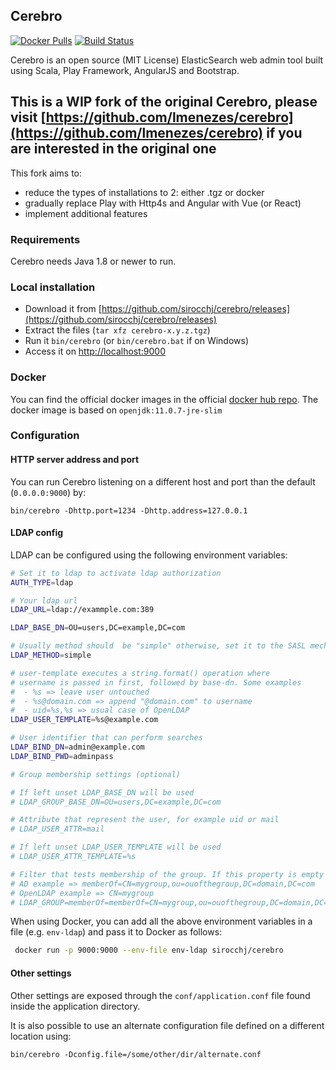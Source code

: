 Cerebro
------------
[![Docker Pulls](https://img.shields.io/docker/pulls/sirocchj/cerebro.svg)](https://hub.docker.com/r/sirocchj/cerebro)
[![Build Status](https://travis-ci.com/sirocchj/cerebro.svg?branch=master)](https://travis-ci.com/sirocchj/cerebro)

Cerebro is an open source (MIT License) ElasticSearch web admin tool built using Scala, Play Framework, AngularJS and Bootstrap.

This is a WIP fork of the original Cerebro, please visit [https://github.com/lmenezes/cerebro](https://github.com/lmenezes/cerebro) if you are interested in the original one
------------

This fork aims to:
- reduce the types of installations to 2: either .tgz or docker
- gradually replace Play with Http4s and Angular with Vue (or React)
- implement additional features

### Requirements
Cerebro needs Java 1.8 or newer to run.

### Local installation
- Download it from [https://github.com/sirocchj/cerebro/releases](https://github.com/sirocchj/cerebro/releases)
- Extract the files (`tar xfz cerebro-x.y.z.tgz`)
- Run it `bin/cerebro` (or `bin/cerebro.bat` if on Windows)
- Access it on [http://localhost:9000](http://loclhost:9000)

### Docker
You can find the official docker images in the official [docker hub repo](https://hub.docker.com/r/sirocchj/cerebro/).
The docker image is based on `openjdk:11.0.7-jre-slim`

### Configuration
#### HTTP server address and port
You can run Cerebro listening on a different host and port than the default (`0.0.0.0:9000`) by:

```
bin/cerebro -Dhttp.port=1234 -Dhttp.address=127.0.0.1
```

#### LDAP config
LDAP can be configured using the following environment variables:

```bash
# Set it to ldap to activate ldap authorization
AUTH_TYPE=ldap

# Your ldap url
LDAP_URL=ldap://exammple.com:389

LDAP_BASE_DN=OU=users,DC=example,DC=com

# Usually method should  be "simple" otherwise, set it to the SASL mechanisms
LDAP_METHOD=simple

# user-template executes a string.format() operation where
# username is passed in first, followed by base-dn. Some examples
#  - %s => leave user untouched
#  - %s@domain.com => append "@domain.com" to username
#  - uid=%s,%s => usual case of OpenLDAP
LDAP_USER_TEMPLATE=%s@example.com

# User identifier that can perform searches
LDAP_BIND_DN=admin@example.com
LDAP_BIND_PWD=adminpass

# Group membership settings (optional)

# If left unset LDAP_BASE_DN will be used
# LDAP_GROUP_BASE_DN=OU=users,DC=example,DC=com

# Attribute that represent the user, for example uid or mail
# LDAP_USER_ATTR=mail

# If left unset LDAP_USER_TEMPLATE will be used
# LDAP_USER_ATTR_TEMPLATE=%s

# Filter that tests membership of the group. If this property is empty then there is no group membership check
# AD example => memberOf=CN=mygroup,ou=ouofthegroup,DC=domain,DC=com
# OpenLDAP example => CN=mygroup
# LDAP_GROUP=memberOf=memberOf=CN=mygroup,ou=ouofthegroup,DC=domain,DC=com

```

When using Docker, you can add all the above environment variables in a file (e.g. `env-ldap`)
and pass it to Docker as follows:

```bash
 docker run -p 9000:9000 --env-file env-ldap sirocchj/cerebro
```

#### Other settings
Other settings are exposed through the `conf/application.conf` file found inside the application directory.

It is also possible to use an alternate configuration file defined on a different location using:

```
bin/cerebro -Dconfig.file=/some/other/dir/alternate.conf
```
